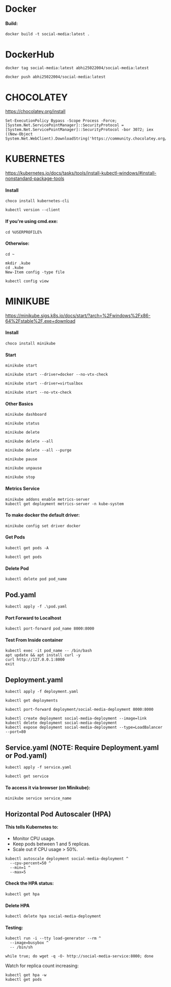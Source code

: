 # Docker
#### Build: 
```
docker build -t social-media:latest .
```

# DockerHub
```
docker tag social-media:latest abhi25022004/social-media:latest
```
```
docker push abhi25022004/social-media:latest
```

# CHOCOLATEY
https://chocolatey.org/install

```
Set-ExecutionPolicy Bypass -Scope Process -Force; [System.Net.ServicePointManager]::SecurityProtocol = [System.Net.ServicePointManager]::SecurityProtocol -bor 3072; iex ((New-Object System.Net.WebClient).DownloadString('https://community.chocolatey.org/install.ps1'))
```

# KUBERNETES
https://kubernetes.io/docs/tasks/tools/install-kubectl-windows/#install-nonstandard-package-tools

#### Install
```
choco install kubernetes-cli
```
```
kubectl version --client
```

#### If you're using cmd.exe: 
```
cd %USERPROFILE%
```

#### Otherwise: 
```
cd ~
```
```
mkdir .kube
cd .kube
New-Item config -type file
```
```
kubectl config view
```

# MINIKUBE
https://minikube.sigs.k8s.io/docs/start/?arch=%2Fwindows%2Fx86-64%2Fstable%2F.exe+download

#### Install
```
choco install minikube
```

#### Start
```
minikube start
```
```
minikube start --driver=docker --no-vtx-check
```
```
minikube start --driver=virtualbox
```
```
minikube start --no-vtx-check
```

#### Other Basics
```
minikube dashboard
```
```
minikube status
```
```
minikube delete
```
```
minikube delete --all
```
```
minikube delete --all --purge
```
```
minikube pause
```
```
minikube unpause
```
```
minikube stop
```

#### Metrics Service
```
minikube addons enable metrics-server
kubectl get deployment metrics-server -n kube-system
```

#### To make docker the default driver:
```
minikube config set driver docker
```

#### Get Pods
```
kubectl get pods -A
```
```
kubectl get pods
```

#### Delete Pod
```
kubectl delete pod pod_name
```



## Pod.yaml
```
kubectl apply -f .\pod.yaml
```

#### Port Forward to Localhost
```
kubectl port-forward pod_name 8000:8000
```

#### Test From Inside container
```
kubectl exec -it pod_name -- /bin/bash
apt update && apt install curl -y
curl http://127.0.0.1:8000
exit
```



## Deployment.yaml 
```
kubectl apply -f deployment.yaml
```
```
kubectl get deployments
```
```
kubectl port-forward deployment/social-media-deployment 8000:8000
```

```
kubectl create deployment social-media-deployment --image=link
kubectl delete deployment social-media-deployment
kubectl expose deployment social-media-deployment --type=LoadBalancer --port=80
```



## Service.yaml (NOTE: Require Deployment.yaml or Pod.yaml)
```
kubectl apply -f service.yaml
```
```
kubectl get service
```

#### To access it via browser (on Minikube):
```
minikube service service_name
```



## Horizontal Pod Autoscaler (HPA)

#### This tells Kubernetes to:
- Monitor CPU usage.
- Keep pods between 1 and 5 replicas.
- Scale out if CPU usage > 50%.

```
kubectl autoscale deployment social-media-deployment ^
  --cpu-percent=50 ^
  --min=1 ^
  --max=5
```

#### Check the HPA status:
```
kubectl get hpa
```

#### Delete HPA
```
kubectl delete hpa social-media-deployment
```

#### Testing:
```
kubectl run -i --tty load-generator --rm ^
  --image=busybox ^
  -- /bin/sh

while true; do wget -q -O- http://social-media-service:8000; done
```

Watch for replica count increasing:
```
kubectl get hpa -w
kubectl get pods
```

